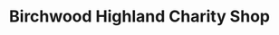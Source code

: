 ---
title: "Birchwood Highland Charity Shop"
url: /invergordon/birchwood-highland-charity-shop/
shop: Gebrauchtwaren
---